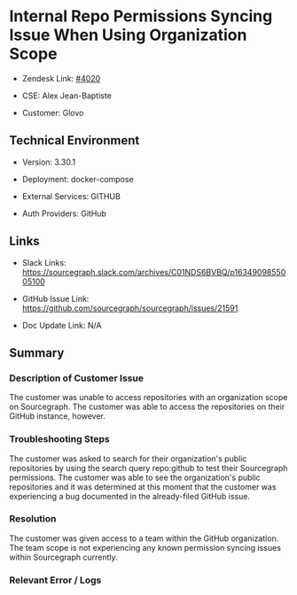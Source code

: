 

# Internal Repo Permissions Syncing Issue When Using Organization Scope <!-- Title can be a Brief Description of the issue. include keywords that are relevant to make it easily searchable -->



- Zendesk Link: [#4020](https://sourcegraph.zendesk.com/agent/tickets/4020)

- CSE: Alex Jean-Baptiste

- Customer: Glovo <!-- Redact if this contains personally identifying information -->


<!-- Data populated from integration, speak to Ben Gordon or Michael Bali if not working -->

<!-- During Internal team trial, fill missing data manually (we are waiting for all data to sync) -->



## Technical Environment

- Version: 3.30.1​

- Deployment: docker-compose

- External Services: GITHUB

- Auth Providers: GitHub





## Links
<!-- Data for CSE manual entry -->
- Slack Links: https://sourcegraph.slack.com/archives/C01NDS6BVBQ/p1634909855005100

- GitHub Issue Link: https://github.com/sourcegraph/sourcegraph/issues/21591

- Doc Update Link: N/A



## Summary

### Description of Customer Issue

The customer was unable to access repositories with an organization scope on Sourcegraph. The customer was able to access the repositories on their GitHub instance, however.


### Troubleshooting Steps

The customer was asked to search for their organization's public repositories by using the search query repo:github to test their Sourcegraph permissions.
The customer was able to see the organization's public repositories and it was determined at this moment that the customer was experiencing a bug documented in the already-filed GitHub issue.



### Resolution
The customer was given access to a team within the GitHub organization. The team scope is not experiencing any known permission syncing issues within Sourcegraph currently.



### Relevant Error / Logs

<!-- Please redact keys, tokens, and personal identifying information -->




<!-- Once complete, upload a copy to https://github.com/sourcegraph/support-tools-internal/tree/main/resolved-tickets as a .md file -->
<!-- Name the file 4020.md -->
